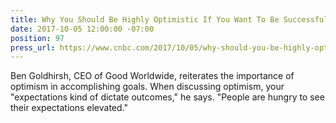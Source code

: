 ```yaml
---
title: Why You Should Be Highly Optimistic If You Want To Be Successful
date: 2017-10-05 12:00:00 -07:00
position: 97
press_url: https://www.cnbc.com/2017/10/05/why-should-you-be-highly-optimistic-if-you-want-to-be-successful.html
---
```


Ben Goldhirsh, CEO of Good Worldwide, reiterates the importance of optimism in accomplishing goals. When discussing optimism, your "expectations kind of dictate outcomes," he says. "People are hungry to see their expectations elevated."
